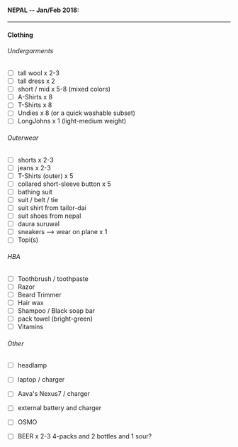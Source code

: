 #### NEPAL -- Jan/Feb 2018:
---
#### Clothing
###### Undergarments
- [ ] tall wool x 2-3
- [ ] tall dress x 2
- [ ] short / mid x 5-8 (mixed colors)
- [ ] A-Shirts  x 8
- [ ] T-Shirts  x 8
- [ ] Undies x 8 (or a quick washable subset)
- [ ] LongJohns x 1 (light-medium weight)

###### Outerwear
- [ ] shorts  x 2-3
- [ ] jeans x 2-3
- [ ] T-Shirts (outer) x 5
- [ ] collared short-sleeve button x 5
- [ ] bathing suit
- [ ] suit / belt / tie
- [ ] suit shirt from tailor-dai
- [ ] suit shoes from nepal
- [ ] daura suruwal
- [ ] sneakers --> wear on plane x 1
- [ ] Topi(s)

###### HBA
- [ ] Toothbrush / toothpaste
- [ ] Razor
- [ ] Beard Trimmer
- [ ] Hair wax
- [ ] Shampoo / Black soap bar
- [ ] pack towel (bright-green)
- [ ] Vitamins

###### Other 
- [ ] headlamp
- [ ] laptop / charger
- [ ] Aava's Nexus7 / charger
- [ ] external battery and charger
- [ ] OSMO
- [ ] BEER x 2-3 4-packs and 2 bottles and 1 sour?





